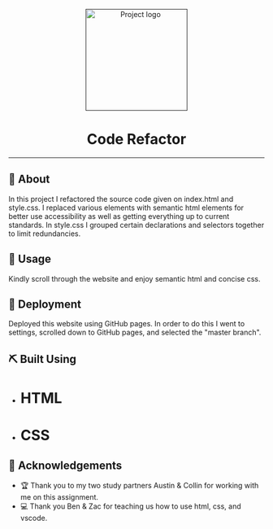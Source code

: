 <p align="center">
  <a href="" rel="noopener">
 <img width=200px height=200px src="https://i.imgur.com/6wj0hh6.jpg" alt="Project logo"></a>
</p>

<h1 align="center">Code Refactor</h1>

---

## 🧐 About <a name = "about"></a>

In this project I refactored the source code given on index.html and style.css. I replaced various elements with semantic html elements for better use accessibility as well as getting everything up to current standards. In style.css I grouped certain declarations and selectors together to limit redundancies.

## 🎈 Usage <a name="usage"></a>

Kindly scroll through the website and enjoy semantic html and concise css.

## 🚀 Deployment <a name = "deployment"></a>

Deployed this website using GitHub pages. In order to do this I went to settings, scrolled down to GitHub pages, and selected the "master branch".

## ⛏️ Built Using <a name = "built_using"></a>

- # HTML
- # CSS

## 🎉 Acknowledgements <a name = "acknowledgement"></a>

- 🏆 Thank you to my two study partners Austin & Collin for working with me on this assignment.
- 💻 Thank you Ben & Zac for teaching us how to use html, css, and vscode.
